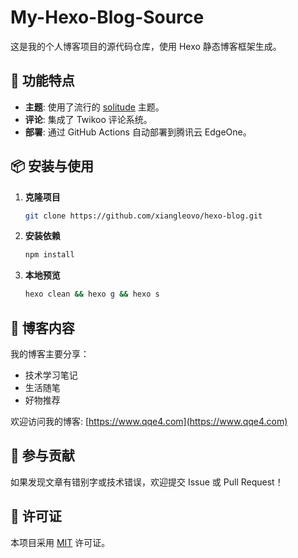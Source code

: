 # My-Hexo-Blog-Source

这是我的个人博客项目的源代码仓库，使用 Hexo 静态博客框架生成。

## 🚀 功能特点

- **主题**: 使用了流行的 [solitude](https://solitude.js.org/) 主题。
- **评论**: 集成了 Twikoo 评论系统。
- **部署**: 通过 GitHub Actions 自动部署到腾讯云 EdgeOne。

## 📦 安装与使用

1.  **克隆项目**
    ```bash
    git clone https://github.com/xiangleovo/hexo-blog.git
    ```

2.  **安装依赖**
    ```bash
    npm install
    ```

3.  **本地预览**
    ```bash
    hexo clean && hexo g && hexo s
    ```

## 📝 博客内容

我的博客主要分享：
- 技术学习笔记
- 生活随笔
- 好物推荐

欢迎访问我的博客: [https://www.qqe4.com](https://www.qqe4.com)

## 🤝 参与贡献

如果发现文章有错别字或技术错误，欢迎提交 Issue 或 Pull Request！

## 📄 许可证

本项目采用 [MIT](LICENSE) 许可证。